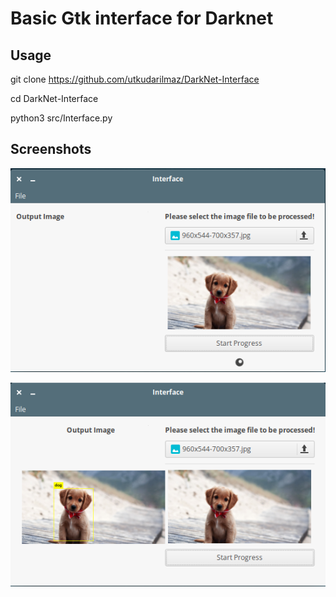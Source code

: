 # Basic Gtk interface for Darknet

## Usage

git clone https://github.com/utkudarilmaz/DarkNet-Interface

cd DarkNet-Interface

python3 src/Interface.py

## Screenshots

![DarkNet-Interface](images/5.png)

![DarkNet-Interface](images/6.png)

